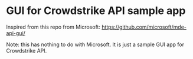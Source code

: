 # GUI for Crowdstrike API sample app

Inspired from this repo from Microsoft: https://github.com/microsoft/mde-api-gui/

Note: this has nothing to do with Microsoft. It is just a sample GUI app for Crowdstrike API.
